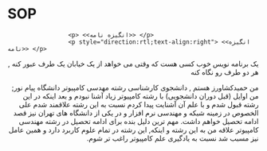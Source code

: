 # SOP
<!DOCTYPE html>
<html>
<head>
 
</head>
<body>
 
                     <p> <<انگیزه نامه>> </p>
                     <p style="direction:rtl;text-align:right"> <<انگیزه نامه>> </p>
</body>
</html>                                                         
                                         
<p style="direction:rtl;text-align:right;">یک برنامه نویس خوب کسی هست که وقتی می خواهد از یک خیابان یک طرف عبور کنه , هر دو طرف رو نگاه کنه</p>

<p dir="rtl" align="right">من حمیدکشاورز هستم , دانشجوی کارشناسی رشته مهدسی کامپیوتر دانشگاه پیام نور; من اوایل (قبل دوران دانشجویی) با رشته کامپیوتر زیاد آشنا نبودم و بعد اینکه در این رشته قبول شدم و با علم آن آشنایت پیدا کردم نسبت به این رشته علاقمند شدم علی الخصوص در زمینه شبکه و مهندسی نرم افزار و در یکی از دانشگاه های تهران نیز قصد ادامه تحصیل خواهم داشت. مهم ترین دلیل بنده برای ادامه تحصیل در رشته مهندسی کامپیوتر علاقه من به این رشته و اینکه, این رشته در تمام علوم کاربرد دارد و همین عامل نیز مسبب شد نسبت به یادگیری علم کامپیوتر راغب تر شوم.
</p>

